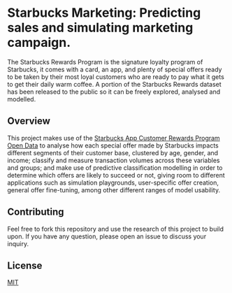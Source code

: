 # Starbucks Marketing: Predicting sales and simulating marketing campaign.
The Starbucks Rewards Program is the signature loyalty program of Starbucks, it comes with a card, an app, and plenty of special offers ready to be taken by their most loyal customers who are ready to pay what it gets to get their daily warm coffee. A portion of the Starbucks Rewards dataset has been released to the public so it can be freely explored, analysed and modelled.

## Overview
This project makes use of the [Starbucks App Customer Rewards Program Open Data](https://www.kaggle.com/blacktile/starbucks-app-customer-reward-program-data) to analyse how each special offer made by Starbucks impacts different segments of their customer base, clustered by age, gender, and income; classify and measure transaction volumes across these variables and groups; and make use of predictive classification modelling in order to determine which offers are likely to succeed or not, giving room to different applications such as simulation playgrounds, user-specific offer creation, general offer fine-tuning, among other different ranges of model usability.

## Contributing
Feel free to fork this repository and use the research of this project to build upon. If you have any question, please open an issue to discuss your inquiry.

## License
[MIT](https://choosealicense.com/licenses/mit/)
